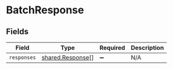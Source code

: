 # BatchResponse


## Fields

| Field                                                | Type                                                 | Required                                             | Description                                          |
| ---------------------------------------------------- | ---------------------------------------------------- | ---------------------------------------------------- | ---------------------------------------------------- |
| `responses`                                          | [shared.Response](../../models/shared/response.md)[] | :heavy_minus_sign:                                   | N/A                                                  |